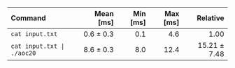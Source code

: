 | Command | Mean [ms] | Min [ms] | Max [ms] | Relative |
|:---|---:|---:|---:|---:|
| `cat input.txt` | 0.6 ± 0.3 | 0.1 | 4.6 | 1.00 |
| `cat input.txt \| ./aoc20` | 8.6 ± 0.3 | 8.0 | 12.4 | 15.21 ± 7.48 |
